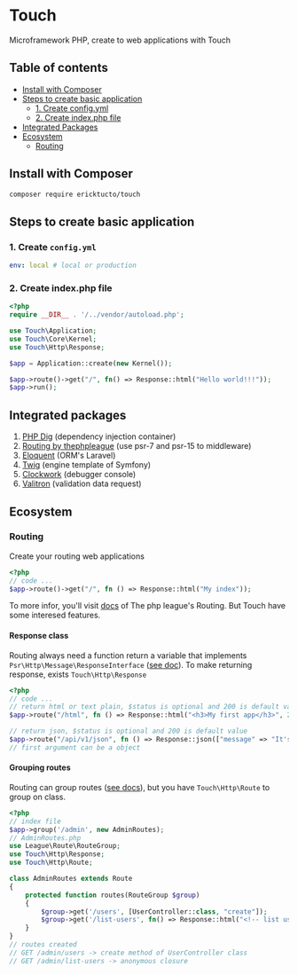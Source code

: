 # Touch
Microframework PHP, create to web applications with Touch

## Table of contents

  - [Install with Composer](#install-with-composer)
  - [Steps to create basic application](#steps-to-create-basic-application)
    - [1. Create config.yml](#1-create-configyml)
    - [2. Create index.php file](#2-create-indexphp-file)
  - [Integrated Packages](#integrated-packages)
  - [Ecosystem](#ecosystem)
    - [Routing](#routing)

## Install with Composer
```bash
composer require ericktucto/touch
```

## Steps to create basic application

### 1. Create `config.yml`

```yml
env: local # local or production
```

### 2. Create index.php file

```php
<?php
require __DIR__ . '/../vendor/autoload.php';

use Touch\Application;
use Touch\Core\Kernel;
use Touch\Http\Response;

$app = Application::create(new Kernel());

$app->route()->get("/", fn() => Response::html("Hello world!!!"));
$app->run();
```

## Integrated packages
  1. [PHP Dig][phpdi-doc] (dependency injection container)
  2. [Routing by thephpleague][routing-doc] (use psr-7 and psr-15 to middleware)
  3. [Eloquent][eloquent-doc] (ORM's Laravel)
  4. [Twig][twig-doc] (engine template of Symfony)
  5. [Clockwork][clockwork-doc] (debugger console)
  6. [Valitron][valitron-doc] (validation data request)

## Ecosystem
### Routing
Create your routing web applications

```php
<?php
// code ...
$app->route()->get("/", fn () => Response::html("My index"));
```
To more infor, you'll visit [docs][routing-doc] of The php league's Routing. But Touch have some interesed features.

#### Response class
Routing always need a function return a variable that implements `Psr\Http\Message\ResponseInterface` ([see doc](https://route.thephpleague.com/5.x/usage/)). To make returning response, exists `Touch\Http\Response`

```php
<?php
// code ...
// return html or text plain, $status is optional and 200 is default value
$app->route("/html", fn () => Response::html("<h3>My first app</h3>", 200));

// return json, $status is optional and 200 is default value
$app->route("/api/v1/json", fn () => Response::json(["message" => "It's okay"], 200);
// first argument can be a object
```
#### Grouping routes
Routing can group routes ([see docs](https://route.thephpleague.com/5.x/routes/)), but you have `Touch\Http\Route` to group on class.

```php
<?php
// index file
$app->group('/admin', new AdminRoutes);
// AdminRoutes.php
use League\Route\RouteGroup;
use Touch\Http\Response;
use Touch\Http\Route;

class AdminRoutes extends Route
{
    protected function routes(RouteGroup $group)
    {
        $group->get('/users', [UserController::class, "create"]);
        $group->get('/list-users', fn() => Response::html("<!-- list users -->"));
    }
}
// routes created
// GET /admin/users -> create method of UserController class
// GET /admin/list-users -> anonymous closure
```

[phpdi-doc]: https://php-di.org
[routing-doc]: https://route.thephpleague.com/
[eloquent-doc]: https://packagist.org/packages/illuminate/database
[twig-doc]: https://twig.symfony.com/
[clockwork-doc]: https://underground.works/clockwork/
[valitron-doc]: https://github.com/vlucas/valitron
